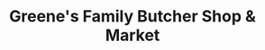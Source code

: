 ---
title: "Greene's Family Butcher Shop & Market"
url: /kingsville/greenes-family-butcher-shop-und-market/
shop: Metzgerei
---